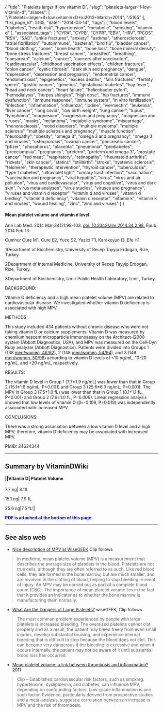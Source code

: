 {
    "title": "Platelets larger if low vitamin D",
    "slug": "platelets-larger-if-low-vitamin-d",
    "aliases": [
        "/Platelets+larger+if+low+vitamin+D+\u2013+March+2014",
        "/5165"
    ],
    "tiki_page_id": 5165,
    "date": "2014-03-14",
    "tags": [
        "blood levels",
        "diabetes",
        "health risk",
        "hypertension",
        "metabolic",
        "smoking",
        "vitamin d"
    ],
    "associated_tags": [
        "CYPA",
        "CYPB",
        "CYPR",
        "EBV",
        "HRV",
        "PCOS",
        "RSV",
        "SAD",
        "ankle fractures",
        "anxiety",
        "asthma",
        "atherosclerosis",
        "atrial fibrillation",
        "autoimmune",
        "bacteria",
        "bird flu",
        "bladder cancer",
        "blood clotting",
        "bone",
        "bone health",
        "bone loss",
        "bone mineral density",
        "bone stress fractures",
        "breast cancer",
        "breastfed",
        "breathing",
        "caesarean",
        "calcium",
        "cancer",
        "cancers after vaccination",
        "cardiovascular",
        "childhood vaccination effects",
        "children fractures",
        "colon cancer",
        "cystic fibrosis",
        "dark skin and pregnancy",
        "dengue",
        "depression",
        "depression and pregnancy",
        "endometrial cancer",
        "endometriosis",
        "epigenetics",
        "excess deaths",
        "falls fractures",
        "fertility sperm",
        "gastric cancer",
        "genetics",
        "gestational diabetes",
        "hay fever",
        "head and neck cancer",
        "heart failure",
        "helicobacter pylori",
        "hemodialysis",
        "herpes shingles",
        "high dose",
        "hip fractures",
        "immune dysfunction",
        "immune response",
        "immune system",
        "in vitro fertilization",
        "infection",
        "inflammation",
        "influenza",
        "iodine",
        "ivermectin",
        "leukemia",
        "liver cancer",
        "long covid",
        "low birth weight",
        "lung cancer",
        "lupus",
        "lymphoma",
        "magnesium",
        "magnesium and pregnancy",
        "magnesium and viruses",
        "masks",
        "melanoma",
        "metabolic syndrome",
        "miscarriage",
        "mononucleosis",
        "mood disorders",
        "multiple myeloma",
        "multiple sclerosis",
        "multiple sclerosis and pregnancy",
        "muscle function",
        "neuropathy",
        "obesity",
        "omega 3",
        "omega 3 and pregnancy",
        "omega 3 and viruses",
        "osteoporosis",
        "ovarian cancer",
        "pancreatic cancer",
        "pfizer",
        "phosphorus",
        "placenta",
        "pneumonia",
        "prediabetes",
        "preeclampsia",
        "pregnancy",
        "preterm",
        "preterm and omega 3",
        "prostate cancer",
        "red meat",
        "respiratory",
        "retinopathy",
        "rheumatoid arthritis",
        "rickets",
        "skin cancer",
        "statins",
        "stillbirth",
        "stroke",
        "systemic sclerosis",
        "telomere",
        "therapeutic intervention",
        "thyroid cancer",
        "tuberculosis",
        "type 1 diabetes",
        "ultraviolet light",
        "urinary tract infection",
        "vaccination",
        "vaccination and pregnancy",
        "viral hepatitis",
        "virus",
        "virus and air pollution",
        "virus and cardiovascular",
        "virus and cognitive",
        "virus and dark skin",
        "virus meta analyses",
        "virus studies",
        "viruses and pregnancy",
        "viruses and vitamin d receptor",
        "vitamin d and viruses",
        "vitamin d binding",
        "vitamin d deficiency",
        "vitamin d receptor",
        "vitamin k",
        "vitamin k and viruses",
        "wound healing",
        "zinc",
        "zinc and viruses"
    ]
}


#### Mean platelet volume and vitamin d level.

Ann Lab Med. 2014 Mar;34(2):98-103. [doi: 10.3343/alm.2014.34.2.98.](https://doi.org/10.3343/alm.2014.34.2.98.) Epub 2014 Feb 13.

Cumhur Cure M1, Cure E2, Yuce S2, Yazici T1, Karakoyun I3, Efe H1.

1Department of Biochemistry, University of Recep Tayyip Erdogan, Rize, Turkey.

2Department of Internal Medicine, University of Recep Tayyip Erdogan, Rize, Turkey.

3Department of Biochemistry, Izmir Public Health Laboratory, Izmir, Turkey.

BACKGROUND:

Vitamin D deficiency and a high mean platelet volume (MPV) are related to cardiovascular disease. We investigated whether vitamin D deficiency is associated with high MPV.

METHODS:

This study included 434 patients without chronic disease who were not taking vitamin D or calcium supplements. Vitamin D was measured by chemiluminescent microparticle immunoassay on the Architect-I2000 system (Abbott Diagnostics, USA), and MPV was measured on the Cell-Dyn Ruby analyzer (Abbott Diagnostics). Patients were divided into Groups 1 (138 [men/women, 46/92](men/women,%2046/92)), 2 (148 [men/women, 54/94](men/women,%2054/94)), and 3 (148 [men/women, 50/98](men/women,%2050/98)) according to vitamin D levels of <10 ng/mL, 10-20 ng/mL, and >20 ng/mL, respectively.

RESULTS:

The vitamin D level in Group 1 (7.7±1.9 ng/mL) was lower than that in Group 2 (15.1±1.6 ng/mL, P<0.001) and Group 3 (25.6±6.3 ng/mL, P<0.001). The MPV in Group 3 (7.5±1.0 fL) was lower than that in Group 1 (8.1±1.1 fL, P<0.001) and Group 2 (7.9±1.0 fL, P=0.009). Linear regression analysis showed that low levels of vitamin D (β=-0.109, P=0.019) was independently associated with increased MPV.

CONCLUSIONS:

There was a strong association between a low vitamin D level and a high MPV; therefore, vitamin D deficiency may be associated with increased MPV.

PMID: 24624344

---

## Summary by VitaminDWiki

#### ||Vitamin D| Platelet Volume

7.7 ng| 8.1fL

15.1 ng| 7.9 fL

25.6 ng|7.5 fL||

 **<span style="color:#00F;">PDF is attached at the bottom of this page</span>** 

---

## See also web

* [Nice description of MPV at WiseGEEK](http://www.wisegeek.com/what-is-mean-platelet-volume.htm%20) Clip follows

> In medicine, mean platelet volume (MPV) is a measurement that describes the average size of platelets in the blood. Platelets are not true cells, although they are often referred to as such. Like red blood cells, they are formed in the bone marrow, but are much smaller, and are involved in the clotting of blood, helping to stop bleeding in event of injury. An MPV may be carried out as part of a complete blood count (CBC). The importance of mean platelet volume lies in the fact that it provides an indicator as to whether the bone marrow is manufacturing them normally.

* [What Are the Dangers of Large Platelets?](http://www.wisegeek.com/what-are-the-dangers-of-large-platelets.htm) wiseGEEK, Clip follows

> The most common problem experienced by people with large platelets is increased bleeding. The oversized platelets cannot clot properly and as a result, the patient may bleed freely from even small injuries, develop substantial bruising, and experience internal bleeding that is difficult to stop because the blood does not clot. This can become very dangerous if the bleeding is excessive and when it occurs internally, the patient may not be aware of it until substantial blood loss has occurred.

* [Mean platelet volume: a link between thrombosis and inflammation?](http://www.ncbi.nlm.nih.gov/pubmed/21247392) 2011

> Clip – Established cardiovascular risk factors, such as smoking, hypertension, dyslipidemia, and diabetes, can influence MPV, depending on confounding factors. Low-grade inflammation is one such factor. Evidence, particularly derived from prospective studies and a meta-analysis, suggest a correlation between an increase in MPV and the risk of thrombosis.